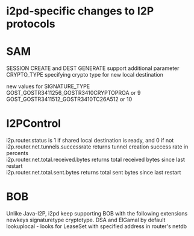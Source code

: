i2pd-specific changes to I2P protocols
======================================

# SAM
SESSION CREATE and DEST GENERATE support additional parameter CRYPTO_TYPE specifying crypto type for new local destination  

new values for SIGNATURE_TYPE  
GOST_GOSTR3411256_GOSTR3410CRYPTOPROA or 9  
GOST_GOSTR3411512_GOSTR3410TC26A512 or 10  

# I2PControl
i2p.router.status is 1 if shared local destination is ready, and 0 if not  
i2p.router.net.tunnels.successrate returns tunnel creation success rate in percents  
i2p.router.net.total.received.bytes returns total received bytes since last restart  
i2p.router.net.total.sent.bytes returns total sent bytes since last restart  
# BOB
Unlike Java-I2P, i2pd keep supporting BOB with the following extensions  
newkeys signaturetype cryptotype. DSA and ElGamal by default  
lookuplocal - looks for LeaseSet with specified address in router's netdb  
